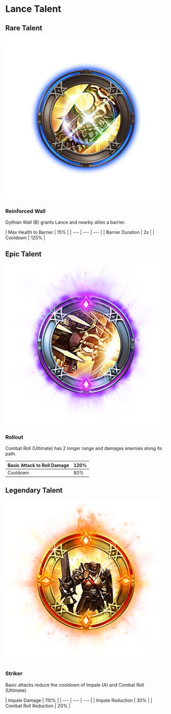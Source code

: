 # Lance Talent

## Rare Talent

![](../../.gitbook/assets/lance_rare.png)

### Reinforced Wall

Gythian Wall \(B\) grants Lance and nearby allies a barrier.

| Max Health to Barrier | 15% |
| --- | --- | --- |
| Barrier Duration | 2s |
| Cooldown | 125% |

## Epic Talent

![](../../.gitbook/assets/lance_epic.png)

### Rollout

Combat Roll \(Ultimate\) has 2 longer range and damages enemies along its path.

| Basic Attack to Roll Damage | 120% |
| --- | --- |
| Cooldown | 80% |

## Legendary Talent

![](../../.gitbook/assets/lance_legendary.png)

### Striker

Basic attacks reduce the cooldown of Impale \(A\) and Combat Roll \(Ultimate\).

| Impale Damage | 110% |
| --- | --- | --- |
| Impale Reduction | 30% |
| Combat Roll Reduction | 20% |

